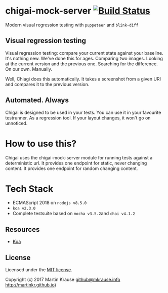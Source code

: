 # chigai-mock-server [![Build Status](https://travis-ci.org/martinkr/chigai-mock-server.svg?branch=master)](https://travis-ci.org/martinkr/chigai-mock-server)
Modern visual regression testing with ```puppeteer``` and ```blink-diff```

## Visual regression testing
Visual regression testing: compare your current state against your baseline.
It's nothing new. We've done this for ages. Comparing two images. Looking at the current version and the previous one. Searching for the difference. On our own. Manually.

Well, Chiagi does this automatically. It takes a screenshot from a given URI and compares it to the previous version.

## Automated. Always
Chigai is designed to be used in your tests. You can use it in your favourite testrunner. As a regression tool. If your layout changes, it won't go on unnoticed.

# How to use this?
Chigai uses the chigai-mock-server module for running tests against a deterministic url.
It provides one endpoint for static, never changing content.
It provides one endpoint for random changing content.


# Tech Stack
- ECMAScript 2018 on ```nodejs v8.5.0```
- ```koa v2.3.0```
- Complete testsuite based on ```mocha v3.5.2```and ```chai v4.1.2```

## Resources
- [Koa](http://koajs.com/)


## License
Licensed under the [MIT license](http://www.opensource.org/licenses/mit-license.php).

Copyright (c) 2017 Martin Krause <github@mkrause.info> [http://martinkr.github.io)](http://martinkr.github.io)
